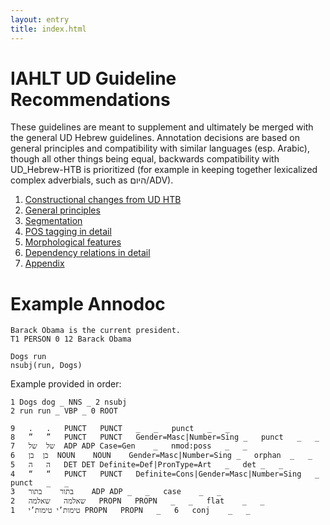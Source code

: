 ```yaml
---
layout: entry
title: index.html
---
```


# IAHLT UD Guideline Recommendations
These guidelines are meant to supplement and ultimately be merged with the general UD Hebrew guidelines. Annotation decisions are based on general principles and compatibility with similar languages (esp. Arabic), though all other things being equal, backwards compatibility with UD_Hebrew-HTB is prioritized (for example in keeping together lexicalized complex adverbials, such as היום/ADV).

1. [Constructional changes from UD HTB](Constructional%20changes%20from%20UD%20HTB.html)
2. [General principles](General%20principles.html)
3. [Segmentation](Segmentation.html) 
4. [POS tagging in detail](Pos%20tagging%20in%20detail.html)
5. [Morphological features](Morphological%20features.html)
6. [Dependency relations in detail](Dependnecy%20relations%20in%20detail.html)
7. [Appendix](Appendix.html)

# Example Annodoc

~~~ ann
Barack Obama is the current president.
T1 PERSON 0 12 Barack Obama
~~~

~~~ sdparse
Dogs run
nsubj(run, Dogs)
~~~

Example provided in order:

~~~ conllx
1 Dogs dog _ NNS _ 2 nsubj
2 run run _ VBP _ 0 ROOT
~~~


~~~ conllu
9	.	.	PUNCT	PUNCT	_	_	punct	_	_
8	”	”	PUNCT	PUNCT	Gender=Masc|Number=Sing	_	punct	_	_
7	של	של	ADP	ADP	Case=Gen	_	nmod:poss	_	_
6	בן	בן	NOUN	NOUN	Gender=Masc|Number=Sing	_	orphan	_	_
5	ה	ה	DET	DET	Definite=Def|PronType=Art	_	det	_	_
4	“	“	PUNCT	PUNCT	Definite=Cons|Gender=Masc|Number=Sing	_	punct	_	_
3	בתור	בתור	ADP	ADP	_	_	case	_	_
2	שאלמה	שאלמה	PROPN	PROPN	_	_	flat	_	_
1	טימות’י	טימות’י	PROPN	PROPN	_	6	conj	_	_

~~~
